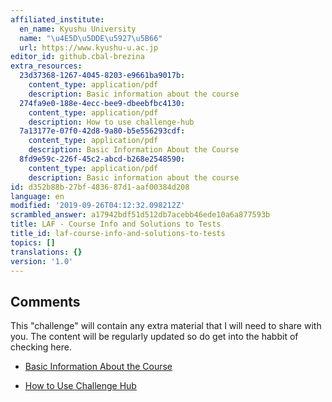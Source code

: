 ```yaml
---
affiliated_institute:
  en_name: Kyushu University
  name: "\u4E5D\u5DDE\u5927\u5B66"
  url: https://www.kyushu-u.ac.jp
editor_id: github.cbal-brezina
extra_resources:
  23d37368-1267-4045-8203-e9661ba9017b:
    content_type: application/pdf
    description: Basic information about the course
  274fa9e0-188e-4ecc-bee9-dbeebfbc4130:
    content_type: application/pdf
    description: How to use challenge-hub
  7a13177e-07f0-42d8-9a80-b5e556293cdf:
    content_type: application/pdf
    description: Basic Information About the Course
  8fd9e59c-226f-45c2-abcd-b268e2548590:
    content_type: application/pdf
    description: Basic information about the course
id: d352b88b-27bf-4836-87d1-aaf00384d208
language: en
modified: '2019-09-26T04:12:32.098212Z'
scrambled_answer: a17942bdf51d512db7acebb46ede10a6a877593b
title: LAF - Course Info and Solutions to Tests
title_id: laf-course-info-and-solutions-to-tests
topics: []
translations: {}
version: '1.0'
---
```


## Comments

This "challenge" will contain any extra material that I will need to share with you.
The content will be regularly updated so do get into the habbit of checking here.

- [Basic Information About the Course](/api/v0/teachers/github.cbal-brezina/resources/public/7a13177e-07f0-42d8-9a80-b5e556293cdf.pdf/7a13177e-07f0-42d8-9a80-b5e556293cdf.pdf)


- [How to Use Challenge Hub](/api/v0/teachers/github.cbal-brezina/resources/public/274fa9e0-188e-4ecc-bee9-dbeebfbc4130.pdf/274fa9e0-188e-4ecc-bee9-dbeebfbc4130.pdf)



